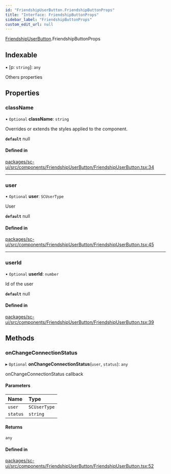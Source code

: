 ```yaml
---
id: "FriendshipUserButton.FriendshipButtonProps"
title: "Interface: FriendshipButtonProps"
sidebar_label: "FriendshipButtonProps"
custom_edit_url: null
---
```


[FriendshipUserButton](../modules/FriendshipUserButton.md).FriendshipButtonProps

## Indexable

▪ [p: `string`]: `any`

Others properties

## Properties

### className

• `Optional` **className**: `string`

Overrides or extends the styles applied to the component.

**`default`** null

#### Defined in

[packages/sc-ui/src/components/FriendshipUserButton/FriendshipUserButton.tsx:34](https://github.com/selfcommunity/community-ui/blob/de7e3c8/packages/sc-ui/src/components/FriendshipUserButton/FriendshipUserButton.tsx#L34)

___

### user

• `Optional` **user**: `SCUserType`

User

**`default`** null

#### Defined in

[packages/sc-ui/src/components/FriendshipUserButton/FriendshipUserButton.tsx:45](https://github.com/selfcommunity/community-ui/blob/de7e3c8/packages/sc-ui/src/components/FriendshipUserButton/FriendshipUserButton.tsx#L45)

___

### userId

• `Optional` **userId**: `number`

Id of the user

**`default`** null

#### Defined in

[packages/sc-ui/src/components/FriendshipUserButton/FriendshipUserButton.tsx:39](https://github.com/selfcommunity/community-ui/blob/de7e3c8/packages/sc-ui/src/components/FriendshipUserButton/FriendshipUserButton.tsx#L39)

## Methods

### onChangeConnectionStatus

▸ `Optional` **onChangeConnectionStatus**(`user`, `status`): `any`

onChangeConnectionStatus callback

#### Parameters

| Name | Type |
| :------ | :------ |
| `user` | `SCUserType` |
| `status` | `string` |

#### Returns

`any`

#### Defined in

[packages/sc-ui/src/components/FriendshipUserButton/FriendshipUserButton.tsx:52](https://github.com/selfcommunity/community-ui/blob/de7e3c8/packages/sc-ui/src/components/FriendshipUserButton/FriendshipUserButton.tsx#L52)
